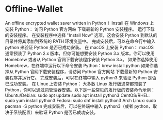 # Offline-Wallet
An offline encrypted wallet saver written in Python！
Install
  在 Windows 上安装 Python：
访问 Python 官方网站 下载最新的 Python 安装程序。
运行下载的安装程序。
在安装程序中选择 "Install Now" 选项，这会安装 Python 到默认的目录并将其添加到系统的 PATH 环境变量中。
完成安装后，可以在命令行中输入 python 来验证 Python 是否已成功安装。
  在 macOS 上安装 Python：
macOS 通常预装了 Python 2.x 版本，但你可能想要安装 Python 3.x 版本。你可以使用 Homebrew 或者从 Python 官网下载安装程序安装 Python 3.x。
如果你选择使用 Homebrew，在终端中运行以下命令安装 Python：brew install python
如果你选择从 Python 官网下载安装程序，请访问 Python 官方网站 下载最新的 Python 安装程序并运行它。
完成安装后，可以在终端中输入 python3 来验证 Python 是否已成功安装。
在 Linux 上安装 Python：
  大多数 Linux 发行版通常都预装了 Python，你可以通过包管理器安装。以下是一些常见的发行版的安装命令示例：
Ubuntu/Debian:
sudo apt update
sudo apt install python3
CentOS/RHEL:
sudo yum install python3
Fedora:
sudo dnf install python3
Arch Linux:
sudo pacman -S python
完成安装后，可以在终端中输入 python3（或者 python，取决于系统配置）来验证 Python 是否已成功安装。
